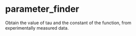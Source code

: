 # parameter_finder
Obtain the value of tau and the constant of the function, from experimentally measured data.
